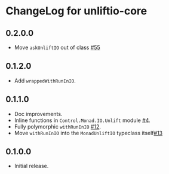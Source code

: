 # ChangeLog for unliftio-core

## 0.2.0.0

* Move `askUnliftIO` out of class [#55](https://github.com/fpco/unliftio/issues/55)

## 0.1.2.0

* Add `wrappedWithRunInIO`.

## 0.1.1.0

* Doc improvements.
* Inline functions in `Control.Monad.IO.Unlift` module [#4](https://github.com/fpco/unliftio/pull/4).
* Fully polymorphic `withRunInIO` [#12](https://github.com/fpco/unliftio/pull/12).
* Move `withRunInIO` into the `MonadUnliftIO` typeclass itself[#13](https://github.com/fpco/unliftio/issues/13)

## 0.1.0.0

* Initial release.
